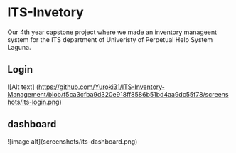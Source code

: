 # ITS-Invetory
Our 4th year capstone project where we made an inventory manageent system for the ITS department of Univeristy of Perpetual Help System Laguna. 
<h2>Login</h2>

![Alt text] (https://github.com/Yuroki31/ITS-Inventory-Management/blob/f5ca3cfba9d320e918ff8586b51bd4aa9dc55f78/screenshots/its-login.png)


<h2>dashboard</h2>
![image alt](screenshots/its-dashboard.png)


